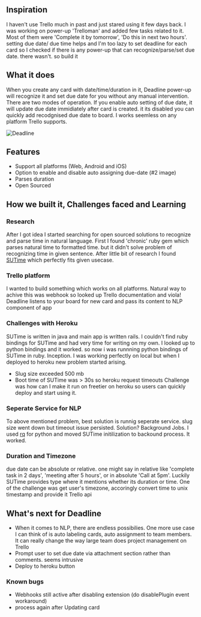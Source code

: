 ## Inspiration
I haven't use Trello much in past and just stared using it few days back. I was working on power-up 'Trelloman' and added few tasks related to it. Most of them were 'Complete it by tomorrow', 'Do this in next two hours'. setting due date/ due time helps and I'm too lazy to set deadline for each card so I checked if there is any power-up that can recognize/parse/set due date. there wasn't. so build it 

## What it does
When you create any card with date/time/duration in it, Deadline power-up will recognize it and set due date for you without any manual intervention. There are two modes of operation. If you enable auto setting of due date, it will update due date immidiately after card is created. it its disabled you can quickly add recodgnised due date to board. I works seemless on any platform Trello supports.

![Deadline](https://github.com/mohitmun/deadline-powerup-trello/raw/deadline_new/deadline.gif)

## Features
- Support all platforms (Web, Android and iOS)
- Option to enable and disable auto assigning due-date (#2 image)
- Parses duration
- Open Sourced

## How we built it, Challenges faced and Learning

### Research
After I got idea I started searching for open sourced solutions to recognize and parse time in natural language. First I found 'chronic' ruby gem which parses natural time to formatted time.  but it didn't solve problem of recognizing time in given sentence. After little bit of research I found [SUTime](https://nlp.stanford.edu/software/sutime.shtml) which perfectly fits given usecase.

### Trello platform
I wanted to build something which works on all platforms. Natural way to achive this was webhook so looked up Trello documentation and viola! Deadline listens to your board for new card and pass its content to NLP component of app

### Challenges with Heroku
SUTime is written in java and main app is written rails. I couldn't find ruby bindings for SUTime and had very time for writing on my own. I looked up to python bindings and it worked. so now i was runnning python bindings of SUTime in ruby. Inception. I was working perfectly on local but when I deployed to heroku new problem started arising. 
  - Slug size exceeded 500 mb 
  - Boot time of SUTime was > 30s so heroku request timeouts
Challenge was how can I make it run on freetier on heroku so users can quickly deploy and start using it.

### Seperate Service for NLP
To above mentioned problem, best solution is runnig seperate service. slug size went down but timeout issue persisted. Solution? Background Jobs. I used [rq](https://github.com/nvie/rq/) for python and moved SUTime initilization to backound process. It worked.

### Duration and Timezone
due date can be absolute or relative. one might say in relative like 'complete task in 2 days', 'meeting after 5 hours', or in absolute 'Call at 5pm'. Luckily SUTime provides type where it mentions whether its duration or time. One of the challenge was get user's timezone, accoringly convert time to unix timestamp and provide it Trello api

## What's next for Deadline
- When it comes to NLP, there are endless possibilies. One more use case I can think of is auto labeling cards, auto assignment to team members. It can really change the way large team does project management on Trello 
- Prompt user to set due date via attachment section rather than comments. seems intrusive
- Deploy to heroku button

### Known bugs
- Webhooks still active after disabling extension (do disablePlugin event workaround)
- process again after Updating card 